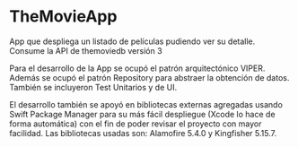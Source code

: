 # TheMovieApp
App que despliega un listado de películas pudiendo ver su detalle. Consume la API de themoviedb versión 3

Para el desarrollo de la App se ocupó el patrón arquitectónico VIPER. Además se ocupó el patrón Repository para abstraer la obtención de datos.
También se incluyeron Test Unitarios y de UI.

El desarrollo también se apoyó en bibliotecas externas agregadas usando Swift Package Manager para su más fácil despliegue (Xcode lo hace de forma automática) con el fin de poder revisar el proyecto con mayor facilidad.
Las bibliotecas usadas son: Alamofire 5.4.0 y Kingfisher 5.15.7.
